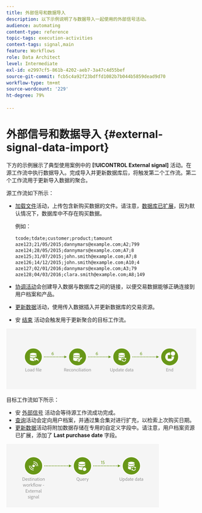 ```yaml
---
title: 外部信号和数据导入
description: 以下示例说明了与数据导入一起使用的外部信号活动。
audience: automating
content-type: reference
topic-tags: execution-activities
context-tags: signal,main
feature: Workflows
role: Data Architect
level: Intermediate
exl-id: e2997cf5-861b-4202-aeb7-3a47c4d55bef
source-git-commit: fcb5c4a92f23bdffd1082b7b044b5859dead9d70
workflow-type: tm+mt
source-wordcount: '229'
ht-degree: 79%

---
```


# 外部信号和数据导入 {#external-signal-data-import}

下方的示例展示了典型使用案例中的 **[!UICONTROL External signal]** 活动。在源工作流中执行数据导入。完成导入并更新数据库后，将触发第二个工作流。第二个工作流用于更新导入数据的聚合。

源工作流如下所示：

* [加载文件](../../automating/using/load-file.md)活动，上传包含新购买数据的文件。请注意，[数据库已扩展](../../developing/using/data-model-concepts.md)，因为默认情况下，数据库中不存在购买数据。

   例如：

   ```
   tcode;tdate;customer;product;tamount
   aze123;21/05/2015;dannymars@example.com;A2;799
   aze124;28/05/2015;dannymars@example.com;A7;8
   aze125;31/07/2015;john.smith@example.com;A7;8
   aze126;14/12/2015;john.smith@example.com;A10;4
   aze127;02/01/2016;dannymars@example.com;A3;79
   aze128;04/03/2016;clara.smith@example.com;A8;149
   ```

* [协调活动](../../automating/using/reconciliation.md)会创建导入数据与数据库之间的链接，以便交易数据能够正确连接到用户档案和产品。
* [更新数据](../../automating/using/update-data.md)活动，使用传入数据插入并更新数据库的交易资源。
* 安 [结束](../../automating/using/start-and-end.md) 活动会触发用于更新聚合的目标工作流。

![](assets/signal_example_source1.png)

目标工作流如下所示：

* 安 [外部信号](../../automating/using/external-signal.md) 活动会等待源工作流成功完成。
* [查询](../../automating/using/query.md#enriching-data)活动会定向用户档案，并通过集合集对进行扩充，以检索上次购买日期。
* [更新数据](../../automating/using/update-data.md)活动将附加数据存储在专用的自定义字段中。请注意，用户档案资源已扩展，添加了 **Last purchase date** 字段。

![](assets/signal_example_source2.png)
